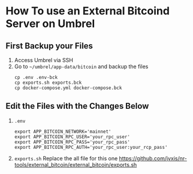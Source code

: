 # How To use an External Bitcoind Server on Umbrel

## First Backup your Files
1. Access Umbrel via SSH
2. Go to `~/umbrel/app-data/bitcoin` and backup the files
   ```
   cp .env .env-bck
   cp exports.sh exports.bck
   cp docker-compose.yml docker-compose.bck
## Edit the Files with the Changes Below
1. `.env`
   ```
   export APP_BITCOIN_NETWORK='mainnet'
   export APP_BITCOIN_RPC_USER='your_rpc_user'
   export APP_BITCOIN_RPC_PASS='your_rpc_pass'
   export APP_BITCOIN_RPC_AUTH='your_rpc_user:your_rcp_pass'

2. `exports.sh`
   Replace the all file for this one
   https://github.com/jvxis/nr-tools/external_bitcoin/external_bitcoin/exports.sh

